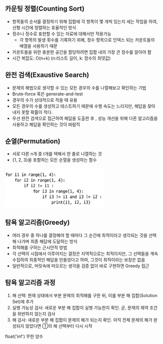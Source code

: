 ## 카운팅 정렬(Counting Sort)
- 항목들의 순서를 결정하기 위해 집합에 각 항목이 몇 개씩 있는지 세는 작업을 하여, 선형 시간에 정렬하는 효율적인 방식
- 정수나 정수로 표현할 수 있는 자료에 대해서만 적용가능
  - 각 항목의 발생 횟수를 기록하기 위해, 정수 항목으로 인덱스 되는 카운트들의 배열을 사용하기 때문
- 카운트들을 위한 충분한 공간을 할당하려면 집합 내의 가장 큰 정수를 알아야 함
- 시간 복잡도: O(n+k)    (n:리스트 길이, k: 정수의 최댓값)
## 완전 검색(Exaustive Search)
- 문제의 해법으로 생각할 수 있는 모든 경우의 수를 나열해보고 확인하는 기법
- Brute-force 혹은 generate-and-test
- 경우의 수가 상대적으로 작을 때 유용
- 모든 경우의 수를 생성하고 테스트하기 때문에 수행 속도는 느리지만, 해답을 찾아내지 못할 확률이 적다.
- 우선 완전 검색으로 접근하여 해답을 도출한 후 , 성능 개선을 위해 다른 알고리즘을 사용하고 해답을 확인하는 것이 바람직
## 순열(Permutation)
- 서로 다른 n개 중 t개를 택해서 한 줄로 나열하는 것
- {1, 2, 3}을 포함하는 모든 순열을 생성하는 함수
#### ![alt text](image/image0805-1.png)
## 탐욕 알고리즘(Greedy)
- 여러 경우 중 하나를 결정해야 할 때마다 그 순간에 최적이라고 생각되는 것을 선택해 나가며 최종 해답에 도달하는 방식
- 최적해를 구하는 근시안적 방법
- 각 선택의 시점에서 이루어지는 결정은 지역적으로는 최적이지만, 그 선택들을 계속 수집하여 최종적인 해답을 만들었다고 하여, 그것이 최적이라는 보장은 없음
- 일반적으로, 머릿속에 떠오르는 생각을 검증 없이 바로 구현하면 Greedy 접근
## 탐욕 알고리즘 과정
1. 해 선택: 현재 상태에서 부분 문제의 최적해를 구한 뒤, 이를 부분 해 집합(Solution Set)에 추가
2. 실행 가능성 검사: 새로운 부분 해 집합이 실행 가능한지 확인. 곧, 문제의 제약 조건을 위반하지 않는지 검사
3. 해 검사: 새로운 부분 해 집합이 문제의 해가 되는지 확인. 아직 전체 문제의 해가 완성되지 않았다면 ①의 해 선택부터 다시 시작


float('inf') 무한 양수
